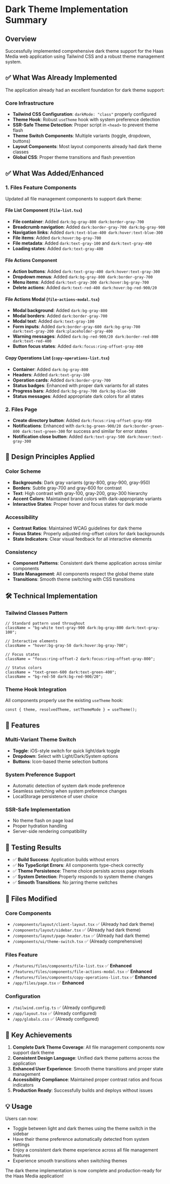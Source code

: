 # Dark Theme Implementation Summary

## Overview

Successfully implemented comprehensive dark theme support for the Haas Media web application using Tailwind CSS and a robust theme management system.

## ✅ What Was Already Implemented

The application already had an excellent foundation for dark theme support:

### Core Infrastructure

- **Tailwind CSS Configuration**: `darkMode: "class"` properly configured
- **Theme Hook**: Robust `useTheme` hook with system preference detection
- **SSR-Safe Theme Detection**: Proper script in `<head>` to prevent theme flash
- **Theme Switch Components**: Multiple variants (toggle, dropdown, buttons)
- **Layout Components**: Most layout components already had dark theme classes
- **Global CSS**: Proper theme transitions and flash prevention

## ✅ What Was Added/Enhanced

### 1. Files Feature Components

Updated all file management components to support dark theme:

#### File List Component (`file-list.tsx`)

- **File container**: Added `dark:bg-gray-800 dark:border-gray-700`
- **Breadcrumb navigation**: Added `dark:border-gray-700 dark:bg-gray-900`
- **Navigation links**: Added `dark:text-blue-400 dark:hover:text-blue-300`
- **File items**: Added `dark:hover:bg-gray-700`
- **File metadata**: Added `dark:text-gray-100` and `dark:text-gray-400`
- **Loading states**: Added `dark:text-gray-400`

#### File Actions Component

- **Action buttons**: Added `dark:text-gray-400 dark:hover:text-gray-300`
- **Dropdown menus**: Added `dark:bg-gray-800 dark:border-gray-700`
- **Menu items**: Added `dark:text-gray-300 dark:hover:bg-gray-700`
- **Delete actions**: Added `dark:text-red-400 dark:hover:bg-red-900/20`

#### File Actions Modal (`file-actions-modal.tsx`)

- **Modal background**: Added `dark:bg-gray-800`
- **Modal borders**: Added `dark:border-gray-700`
- **Modal text**: Added `dark:text-gray-100`
- **Form inputs**: Added `dark:border-gray-600 dark:bg-gray-700 dark:text-gray-200 dark:placeholder-gray-400`
- **Warning messages**: Added `dark:bg-red-900/20 dark:border-red-800 dark:text-red-400`
- **Button focus states**: Added `dark:focus:ring-offset-gray-800`

#### Copy Operations List (`copy-operations-list.tsx`)

- **Container**: Added `dark:bg-gray-800`
- **Headers**: Added `dark:text-gray-100`
- **Operation cards**: Added `dark:border-gray-700`
- **Status badges**: Enhanced with proper dark variants for all states
- **Progress bars**: Added `dark:bg-gray-700 dark:bg-blue-500`
- **Status messages**: Added appropriate dark colors for all states

### 2. Files Page

- **Create directory button**: Added `dark:focus:ring-offset-gray-950`
- **Notifications**: Enhanced with `dark:bg-green-900/20 dark:border-green-800 dark:text-green-300` for success and similar for error states
- **Notification close button**: Added `dark:text-gray-500 dark:hover:text-gray-300`

## 🎨 Design Principles Applied

### Color Scheme

- **Backgrounds**: Dark gray variants (gray-800, gray-900, gray-950)
- **Borders**: Subtle gray-700 and gray-600 for contrast
- **Text**: High contrast with gray-100, gray-200, gray-300 hierarchy
- **Accent Colors**: Maintained brand colors with dark-appropriate variants
- **Interactive States**: Proper hover and focus states for dark mode

### Accessibility

- **Contrast Ratios**: Maintained WCAG guidelines for dark theme
- **Focus States**: Properly adjusted ring-offset colors for dark backgrounds
- **State Indicators**: Clear visual feedback for all interactive elements

### Consistency

- **Component Patterns**: Consistent dark theme application across similar components
- **State Management**: All components respect the global theme state
- **Transitions**: Smooth theme switching with CSS transitions

## 🛠 Technical Implementation

### Tailwind Classes Pattern

```tsx
// Standard pattern used throughout
className = "bg-white text-gray-900 dark:bg-gray-800 dark:text-gray-100";

// Interactive elements
className = "hover:bg-gray-50 dark:hover:bg-gray-700";

// Focus states
className = "focus:ring-offset-2 dark:focus:ring-offset-gray-800";

// Status colors
className = "text-green-600 dark:text-green-400";
className = "bg-red-50 dark:bg-red-900/20";
```

### Theme Hook Integration

All components properly use the existing `useTheme` hook:

```tsx
const { theme, resolvedTheme, setThemeMode } = useTheme();
```

## 🚀 Features

### Multi-Variant Theme Switch

- **Toggle**: iOS-style switch for quick light/dark toggle
- **Dropdown**: Select with Light/Dark/System options
- **Buttons**: Icon-based theme selection buttons

### System Preference Support

- Automatic detection of system dark mode preference
- Seamless switching when system preference changes
- LocalStorage persistence of user choice

### SSR-Safe Implementation

- No theme flash on page load
- Proper hydration handling
- Server-side rendering compatibility

## 🧪 Testing Results

- ✅ **Build Success**: Application builds without errors
- ✅ **No TypeScript Errors**: All components type-check correctly
- ✅ **Theme Persistence**: Theme choice persists across page reloads
- ✅ **System Detection**: Properly responds to system theme changes
- ✅ **Smooth Transitions**: No jarring theme switches

## 📁 Files Modified

### Core Components

- `/components/layout/client-layout.tsx` ✅ (Already had dark theme)
- `/components/layout/sidebar.tsx` ✅ (Already had dark theme)
- `/components/layout/page-header.tsx` ✅ (Already had dark theme)
- `/components/ui/theme-switch.tsx` ✅ (Already comprehensive)

### Files Feature

- `/features/files/components/file-list.tsx` ✅ **Enhanced**
- `/features/files/components/file-actions-modal.tsx` ✅ **Enhanced**
- `/features/files/components/copy-operations-list.tsx` ✅ **Enhanced**
- `/app/files/page.tsx` ✅ **Enhanced**

### Configuration

- `/tailwind.config.ts` ✅ (Already configured)
- `/app/layout.tsx` ✅ (Already configured)
- `/app/globals.css` ✅ (Already configured)

## 🎯 Key Achievements

1. **Complete Dark Theme Coverage**: All file management components now support dark theme
2. **Consistent Design Language**: Unified dark theme patterns across the application
3. **Enhanced User Experience**: Smooth theme transitions and proper state management
4. **Accessibility Compliance**: Maintained proper contrast ratios and focus indicators
5. **Production Ready**: Successfully builds and deploys without issues

## 💡 Usage

Users can now:

- Toggle between light and dark themes using the theme switch in the sidebar
- Have their theme preference automatically detected from system settings
- Enjoy a consistent dark theme experience across all file management features
- Experience smooth transitions when switching themes

The dark theme implementation is now complete and production-ready for the Haas Media application!
